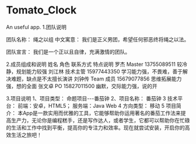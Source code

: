 # Tomato_Clock
An useful app.
1.团队说明

团队名称：	绳之以组
中文寓意：	我们是正义男团，希望任何邪恶终将绳之以法。

团队宣言： 我们是一个正以且自律，充满激情的团队。

2.成员组成和说明
姓名          角色          联系方式        特点说明
罗杰	   Master	          13755089511	较冷静，规划能力较强
刘江林	技术主管	        15977443350	学习能力强，不畏难，善于解决难题，缺点是不太擅长演讲
刘钟传	Team 成员        	15679077856	思维拓展能力强，想的全面
张文卓	PO	              15827011500	幽默，交际能力强，说的开

3.项目说明
1、项目类型：
命题项目---番茄钟
2、项目名称：
  番茄钟
3 技术平台：
  前端：安卓，HTML5；
  服务端：Java Web
4 方向类型：
移动
5 项目简介：
本App是一款实用而优雅的工具，它能够帮助你运用著名的番茄工作法来提高生产力，无论你是编程糕手，还是写作达人，或者学生，它都可以帮助你在忙碌的生活和工作中找到平衡，提高你的专注力和效率。现在就尝试安装，开启你的高效生活之旅吧！
